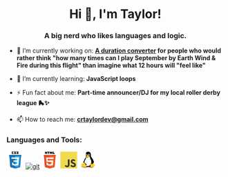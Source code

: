 <h1 align="center">Hi 👋, I'm Taylor!</h1>
<h3 align="center">A big nerd who likes languages and logic.</h3>

- 🔭 I’m currently working on: **[A duration converter](https://crtaylordev.github.io/what-is-time/) for people who would rather think "how many times can I play September by Earth Wind & Fire during this flight" than imagine what 12 hours will "feel like"**

- 🌱 I’m currently learning: **JavaScript loops**

- ⚡ Fun fact about me: **Part-time announcer/DJ for my local roller derby league 🛼✨**

- 📫 How to reach me: **crtaylordev@gmail.com**

<h3 align="left">Languages and Tools:</h3>
<p align="left"> <a href="https://www.w3schools.com/css/" target="_blank" rel="noreferrer"> <img src="https://raw.githubusercontent.com/devicons/devicon/master/icons/css3/css3-original-wordmark.svg" alt="css3" width="40" height="40"/></a> <a href="https://git-scm.com/" target="_blank" rel="noreferrer"> <img src="https://www.vectorlogo.zone/logos/git-scm/git-scm-icon.svg" alt="git" width="40" height="40"/></a> <a href="https://www.w3.org/html/" target="_blank" rel="noreferrer"> <img src="https://raw.githubusercontent.com/devicons/devicon/master/icons/html5/html5-original-wordmark.svg" alt="html5" width="40" height="40"/></a> <a href="https://developer.mozilla.org/en-US/docs/Web/JavaScript" target="_blank" rel="noreferrer"> <img src="https://raw.githubusercontent.com/devicons/devicon/master/icons/javascript/javascript-original.svg" alt="javascript" width="40" height="40"/></a> <a href="https://www.linux.org/" target="_blank" rel="noreferrer"> <img src="https://raw.githubusercontent.com/devicons/devicon/master/icons/linux/linux-original.svg" alt="linux" width="40" height="40"/></a> </p>

